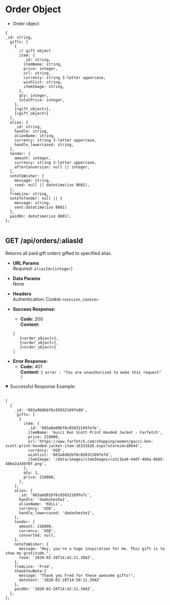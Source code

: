 # Order Object

- Order object

```
{
_id: string,
  gifts: [
    {
      // gift object
      item: {
        _id: string,
        itemName: string,
        price: integer,
        url: string,
        currency: string 3-letter uppercase,
        wishlist: string,
        itemImage: string,
      },
      qty: integer,
      totalPrice: integer,
    },
    {<gift_object>},
    {<gift_object>}
  ],
  alias: {
    _id: string,
    handle: string,
    aliasName: string,
    currency: string 3-letter uppercase,
    handle_lowercased: string,
  },
  tender: {
    amount: integer,
    currency: string 3-letter uppercase,
    afterConversion: null || integer,
  },
  noteToWisher: {
    message: string,
    read: null || datetime(iso 8601),
  },
  fromLine: string,
  noteToTender: null || {
    message: string,
    sent:datetime(iso 8601)
  },
  paidOn: datetime(iso 8601),
};


```

## **GET /api/orders/:aliasId**

Returns all paid gift orders gifted to specified alias.

- **URL Params**  
  _Required:_ `aliasId=[integer]`
- **Data Params**  
  None
- **Headers**  
  Authentication: Cookie `<session_cookie>`
- **Success Response:**

  - **Code:** 200  
    **Content:**

  ```
  [
     {<order_object>},
     {<order_object>},
     {<order_object>}
  ]
  ```

* **Error Response:**
  - **Code:** 401  
    **Content:** `{ error : "You are unauthorized to make this request" }`

<details open>
<summary>Successful Response Example:</summary>
<br>

```
[
  {
    _id: '603a9b8bbf6c85032169fe80',
     gifts: [
      {
        item: {
          _id: '603a8e00bf6c85032169fe7e',
          itemName: 'Gucci Ken Scott Print Hooded Jacket - Farfetch',
          price: 210000,
          url:'https://www.farfetch.com/shopping/women/gucci-ken-scott-print-hooded-jacket-item-16331626.aspx?storeid=10644',
          currency: 'USD',
          wishlist: '603a8d02bf6c85032169fe7d',
          itemImage: '/data/images/itemImages/ca1c1ba8-44df-4b0a-8b65-486e2a346f0f.png',
        },
        qty: 1,
        price: 210000,
      },
    ],
    alias: {
      _id: '603a8d02bf6c85032169fe7c',
      handle: 'dadasheshe1',
      aliasName: 'KULLi',
      currency: 'USD',
      handle_lowercased: 'dadasheshe1',
    },
    tender: {
      amount: 210000,
      currency: 'USD',
      converted: null,
    },
    noteToWisher: {
      message: "Hey, you're a huge inspiration for me. This gift is to show my gratitude.",
      read: '2020-02-28T14:42:11.394Z',
    },
    fromLine: 'Fred',
    thankYouNote:{
      message: "Thank you Fred for these awesome gifts!",
      dateSent: '2020-02-28T14:50:11.394Z'
    },
    paidOn: '2020-02-26T14:42:11.394Z',
  },
];
```

</details>
